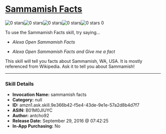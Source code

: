# [Sammamish Facts](http://alexa.amazon.com/#skills/amzn1.ask.skill.9e366b42-f5e4-43de-9e1e-57a2d8b4d7f7)
![0 stars](../../images/ic_star_border_black_18dp_1x.png)![0 stars](../../images/ic_star_border_black_18dp_1x.png)![0 stars](../../images/ic_star_border_black_18dp_1x.png)![0 stars](../../images/ic_star_border_black_18dp_1x.png)![0 stars](../../images/ic_star_border_black_18dp_1x.png) 0

To use the Sammamish Facts skill, try saying...

* *Alexa Open Sammamish Facts*

* *Alexa Open Sammamish Facts and Give me a fact*

This skill will tell you facts about Sammamish, WA, USA. It is mostly referenced from Wikipedia. Ask it to tell you about Sammamish!

***

### Skill Details

* **Invocation Name:** sammamish facts
* **Category:** null
* **ID:** amzn1.ask.skill.9e366b42-f5e4-43de-9e1e-57a2d8b4d7f7
* **ASIN:** B01M0JIUYC
* **Author:** antcho92
* **Release Date:** September 29, 2016 @ 07:42:25
* **In-App Purchasing:** No

